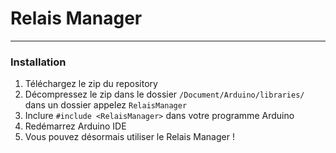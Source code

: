 # Relais Manager

---------

### Installation
1. Téléchargez le zip du repository
2. Décompressez le zip dans le dossier ```/Document/Arduino/libraries/``` dans un dossier appelez ```RelaisManager```
3. Inclure ```#include <RelaisManager>``` dans votre programme Arduino
4. Redémarrez Arduino IDE
5. Vous pouvez désormais utiliser le Relais Manager !